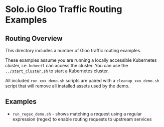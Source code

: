 # Solo.io Gloo Traffic Routing Examples

## Routing Overview

This directory includes a number of Gloo traffic routing examples.

These examples assume you are running a locally accessible Kubernetes cluster, i.e. `kubectl` can access the cluster. You can use the [`../start_cluster.sh`](../start_cluster.sh) to start a Kubernetes cluster.

All included `run_xxx_demo.sh` scripts are paired with a `cleanup_xxx_demo.sh` script that will remove all installed assets used by the demo.

## Examples

* `run_regex_demo.sh` - shows matching a request using a regular expression (regex) to enable routing requests to upstream services
